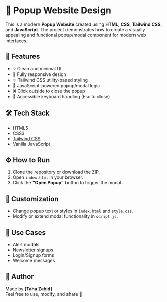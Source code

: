 
# 📌 Popup Website Design

This is a modern **Popup Website** created using **HTML**, **CSS**, **Tailwind CSS**, and **JavaScript**. The project demonstrates how to create a visually appealing and functional popup/modal component for modern web interfaces.

## 🚀 Features

- 💡 Clean and minimal UI
- 📱 Fully responsive design
- ✨ Tailwind CSS utility-based styling
- 🧠 JavaScript-powered popup/modal logic
- ❌ Click outside to close the popup
- 🔐 Accessible keyboard handling (Esc to close)

## 🛠️ Tech Stack

- HTML5
- CSS3
- [Tailwind CSS](https://tailwindcss.com/)
- Vanilla JavaScript



## ⚙️ How to Run

1. Clone the repository or download the ZIP.
2. Open `index.html` in your browser.
3. Click the **"Open Popup"** button to trigger the modal.

## 🔧 Customization

- Change popup text or styles in `index.html` and `style.css`.
- Modify or extend modal functionality in `script.js`.

## 📌 Use Cases

- Alert modals  
- Newsletter signups  
- Login/Signup forms  
- Welcome messages  

## 🙌 Author

Made by **[Taha Zahid]**  
Feel free to use, modify, and share 🚀
